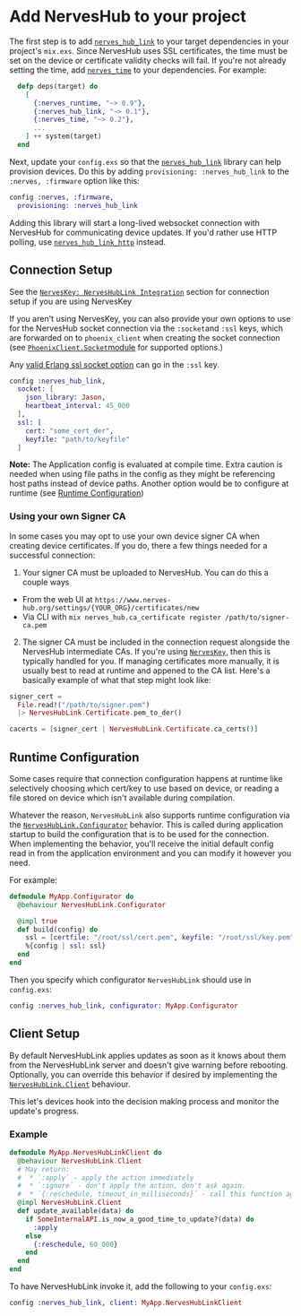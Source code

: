 # Add NervesHub to your project

The first step is to add [`nerves_hub_link`](https://github.com/nerves-hub/nerves_hub_link) to your target dependencies in your project's `mix.exs`. Since NervesHub uses SSL certificates, the time must be set on the device or certificate validity checks will fail. If you're not already setting the time, add [`nerves_time`](https://hex.pm/packages/nerves_time) to your dependencies. For example:

```elixir
  defp deps(target) do
    [
      {:nerves_runtime, "~> 0.9"},
      {:nerves_hub_link, "~> 0.1"},
      {:nerves_time, "~> 0.2"},
      ...
    ] ++ system(target)
  end
```

Next, update your `config.exs` so that the [`nerves_hub_link`](https://github.com/nerves-hub/nerves_hub_link) library can help provision devices. Do this by adding `provisioning: :nerves_hub_link` to the `:nerves, :firmware` option like this:

```elixir
config :nerves, :firmware,
  provisioning: :nerves_hub_link
```

Adding this library will start a long-lived websocket connection with NervesHub for communicating device updates. If you'd rather use HTTP polling, use [`nerves_hub_link_http`](https://github.com/nerves-hub/nerves_hub_link_http) instead.

## Connection Setup

See the [`NervesKey: NervesHubLink Integration`](../../nerves-key/integration-with-nerveshublink.md#integration-with-your-nerves-project) section for connection setup if you are using NervesKey

If you aren't using NervesKey, you can also provide your own options to use for the NervesHub socket connection via the `:socket`and `:ssl` keys, which are forwarded on to `phoenix_client` when creating the socket connection \(see [`PhoenixClient.Socket`module](https://github.com/mobileoverlord/phoenix_client/blob/master/lib/phoenix_client/socket.ex#L57-L91) for supported options.\)

Any [valid Erlang ssl socket option](http://erlang.org/doc/man/ssl.html#TLS/DTLS%20OPTION%20DESCRIPTIONS%20-%20COMMON%20for%20SERVER%20and%20CLIENT) can go in the `:ssl` key.

```elixir
config :nerves_hub_link,
  socket: [
    json_library: Jason,
    heartbeat_interval: 45_000
  ],
  ssl: [
    cert: "some_cert_der",
    keyfile: "path/to/keyfile"
  ]
```

**Note:** The Application config is evaluated at compile time. Extra caution is needed when using file paths in the config as they might be referencing host paths instead of device paths. Another option would be to configure at runtime (see [Runtime Configuration](#runtime-configuration))

### Using your own Signer CA

In some cases you may opt to use your own device signer CA when creating device certificates. If you do, there a few things needed for a successful connection:

1. Your signer CA must be uploaded to NervesHub. You can do this a couple ways
  * From the web UI at `https://www.nerves-hub.org/settings/{YOUR_ORG}/certificates/new`
  * Via CLI with `mix nerves_hub.ca_certificate register /path/to/signer-ca.pem`
2. The signer CA must be included in the connection request alongside the NervesHub intermediate CAs. If you're using [`NervesKey`](https://github.com/nerves-hub/nerves_key), then this is typically handled for you. If managing certificates more manually, it is usually best to read at runtime and appened to the CA list. Here's a basically example of what that step might look like:
```elixir
signer_cert =
  File.read!("/path/to/signer.pem")
  |> NervesHubLink.Certificate.pem_to_der()

cacerts = [signer_cert | NervesHubLink.Certificate.ca_certs()]
```

## Runtime Configuration

Some cases require that connection configuration happens at runtime like selectively choosing which cert/key to use based on device, or reading a file stored on device which isn't available during compilation.

Whatever the reason, `NervesHubLink` also supports runtime configuration via the [`NervesHubLink.Configurator`](https://github.com/nerves-hub/nerves_hub_link/blob/master/lib/nerves_hub_link/configurator.ex) behavior. This is called during application startup to build the configuration that is to be used for the connection. When implementing the behavior, you'll receive the initial default config read in from the application environment and you can modify it however you need.

For example:

```elixir
defmodule MyApp.Configurator do
  @behaviour NervesHubLink.Configurator

  @impl true
  def build(config) do
    ssl = [certfile: "/root/ssl/cert.pem", keyfile: "/root/ssl/key.pem"]
    %{config | ssl: ssl}
  end
end
```

Then you specify which configurator `NervesHubLink` should use in `config.exs`:

```elixir
config :nerves_hub_link, configurator: MyApp.Configurator
```

## Client Setup

By default NervesHubLink applies updates as soon as it knows about them from the NervesHubLink server and doesn't give warning before rebooting. Optionally, you can override this behavior if desired by implementing the [`NervesHubLink.Client`](https://hexdocs.pm/nerves_hub_link/NervesHubLink.Client.html) behaviour.

This let's devices hook into the decision making process and monitor the update's progress.

### Example

```elixir
defmodule MyApp.NervesHubLinkClient do
  @behaviour NervesHubLink.Client
  # May return:
  #  * `:apply` - apply the action immediately
  #  * `:ignore` - don't apply the action, don't ask again.
  #  * `{:reschedule, timeout_in_milliseconds}` - call this function again later.
  @impl NervesHubLink.Client
  def update_available(data) do
    if SomeInternalAPI.is_now_a_good_time_to_update?(data) do
      :apply
    else
      {:reschedule, 60_000}
    end
  end
end
```

To have NervesHubLink invoke it, add the following to your `config.exs`:

```elixir
config :nerves_hub_link, client: MyApp.NervesHubLinkClient
```
